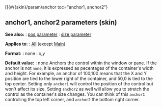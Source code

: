 []{#/{skin}/param/anchor toc="anchor1, anchor2"}
  ## anchor1, anchor2 parameters (skin)
  **See also:**
  :   [pos parameter](ref/%7Bskin%7D/param/pos)
  :   [size parameter](ref/%7Bskin%7D/param/size)
  <!-- -->
  **Applies to:**
  :   [All](ref/%7Bskin%7D/control) (except
      [Main](ref/%7Bskin%7D/control/main))
  <!-- -->
  **Format:**
  :   none
  :   *x*,*y*
  <!-- -->
  **Default value:**
  :   none
  Anchors the control within the window or pane. If the anchor is not
  `none`, it is expressed as pecentages of the container\'s width and
  height. For example, an anchor of 100,100 means that the X and Y
  position are tied to the lower right of the container, and 50,0 is tied
  to the top center.
  Setting only `anchor1` will control the position of the control but
  won\'t affect its size.
  Setting `anchor2` as well will allow you to stretch the control as the
  container\'s size changes. You can think of this `anchor1` controlling
  the top left corner, and `anchor2` the bottom right corner.